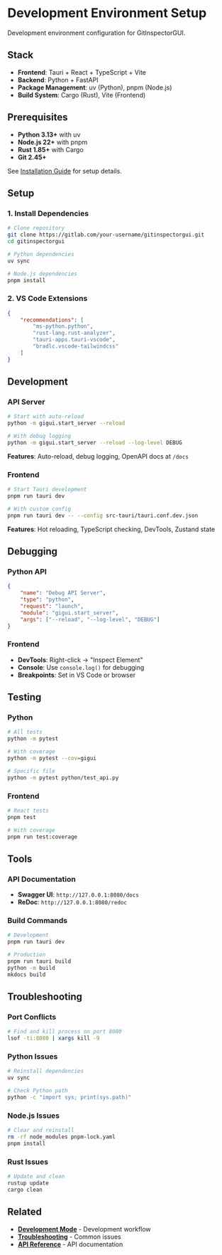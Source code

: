# Development Environment Setup

Development environment configuration for GitInspectorGUI.

## Stack

-   **Frontend**: Tauri + React + TypeScript + Vite
-   **Backend**: Python + FastAPI
-   **Package Management**: uv (Python), pnpm (Node.js)
-   **Build System**: Cargo (Rust), Vite (Frontend)

## Prerequisites

-   **Python 3.13+** with uv
-   **Node.js 22+** with pnpm
-   **Rust 1.85+** with Cargo
-   **Git 2.45+**

See [Installation Guide](../getting-started/installation.md) for setup details.

## Setup

### 1. Install Dependencies

```bash
# Clone repository
git clone https://gitlab.com/your-username/gitinspectorgui.git
cd gitinspectorgui

# Python dependencies
uv sync

# Node.js dependencies
pnpm install
```

### 2. VS Code Extensions

```json
{
    "recommendations": [
        "ms-python.python",
        "rust-lang.rust-analyzer",
        "tauri-apps.tauri-vscode",
        "bradlc.vscode-tailwindcss"
    ]
}
```

## Development

### API Server

```bash
# Start with auto-reload
python -m gigui.start_server --reload

# With debug logging
python -m gigui.start_server --reload --log-level DEBUG
```

**Features**: Auto-reload, debug logging, OpenAPI docs at `/docs`

### Frontend

```bash
# Start Tauri development
pnpm run tauri dev

# With custom config
pnpm run tauri dev -- --config src-tauri/tauri.conf.dev.json
```

**Features**: Hot reloading, TypeScript checking, DevTools, Zustand state

## Debugging

### Python API

```json
{
    "name": "Debug API Server",
    "type": "python",
    "request": "launch",
    "module": "gigui.start_server",
    "args": ["--reload", "--log-level", "DEBUG"]
}
```

### Frontend

-   **DevTools**: Right-click → "Inspect Element"
-   **Console**: Use `console.log()` for debugging
-   **Breakpoints**: Set in VS Code or browser

## Testing

### Python

```bash
# All tests
python -m pytest

# With coverage
python -m pytest --cov=gigui

# Specific file
python -m pytest python/test_api.py
```

### Frontend

```bash
# React tests
pnpm test

# With coverage
pnpm run test:coverage
```

## Tools

### API Documentation

-   **Swagger UI**: `http://127.0.0.1:8080/docs`
-   **ReDoc**: `http://127.0.0.1:8080/redoc`

### Build Commands

```bash
# Development
pnpm run tauri dev

# Production
pnpm run tauri build
python -m build
mkdocs build
```

## Troubleshooting

### Port Conflicts

```bash
# Find and kill process on port 8080
lsof -ti:8080 | xargs kill -9
```

### Python Issues

```bash
# Reinstall dependencies
uv sync

# Check Python path
python -c "import sys; print(sys.path)"
```

### Node.js Issues

```bash
# Clear and reinstall
rm -rf node_modules pnpm-lock.yaml
pnpm install
```

### Rust Issues

```bash
# Update and clean
rustup update
cargo clean
```

## Related

-   **[Development Mode](development-mode.md)** - Development workflow
-   **[Troubleshooting](troubleshooting.md)** - Common issues
-   **[API Reference](../api/reference.md)** - API documentation

